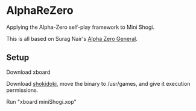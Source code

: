 # AlphaReZero
Applying the Alpha-Zero self-play framework to Mini Shogi.

This is all based on Surag Nair's [Alpha Zero General](https://github.com/suragnair/alpha-zero-general). 

## Setup
Download xboard

Download [shokidoki](http://home.hccnet.nl/h.g.muller/shokidoki.html), move the binary to /usr/games, and give it execution permissions.

Run "xboard miniShogi.xop"
